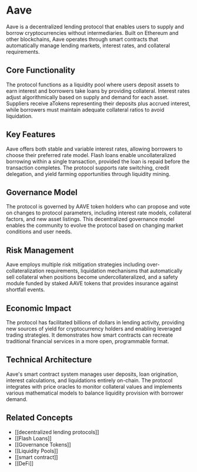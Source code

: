 # Aave

Aave is a decentralized lending protocol that enables users to supply and borrow cryptocurrencies without intermediaries. Built on Ethereum and other blockchains, Aave operates through smart contracts that automatically manage lending markets, interest rates, and collateral requirements.

## Core Functionality

The protocol functions as a liquidity pool where users deposit assets to earn interest and borrowers take loans by providing collateral. Interest rates adjust algorithmically based on supply and demand for each asset. Suppliers receive aTokens representing their deposits plus accrued interest, while borrowers must maintain adequate collateral ratios to avoid liquidation.

## Key Features

Aave offers both stable and variable interest rates, allowing borrowers to choose their preferred rate model. Flash loans enable uncollateralized borrowing within a single transaction, provided the loan is repaid before the transaction completes. The protocol supports rate switching, credit delegation, and yield farming opportunities through liquidity mining.

## Governance Model

The protocol is governed by AAVE token holders who can propose and vote on changes to protocol parameters, including interest rate models, collateral factors, and new asset listings. This decentralized governance model enables the community to evolve the protocol based on changing market conditions and user needs.

## Risk Management

Aave employs multiple risk mitigation strategies including over-collateralization requirements, liquidation mechanisms that automatically sell collateral when positions become undercollateralized, and a safety module funded by staked AAVE tokens that provides insurance against shortfall events.

## Economic Impact

The protocol has facilitated billions of dollars in lending activity, providing new sources of yield for cryptocurrency holders and enabling leveraged trading strategies. It demonstrates how smart contracts can recreate traditional financial services in a more open, programmable format.

## Technical Architecture

Aave's smart contract system manages user deposits, loan origination, interest calculations, and liquidations entirely on-chain. The protocol integrates with price oracles to monitor collateral values and implements various mathematical models to balance liquidity provision with borrower demand.

## Related Concepts

- [[decentralized lending protocols]]
- [[Flash Loans]]
- [[Governance Tokens]]
- [[Liquidity Pools]]
- [[smart contract]]
- [[DeFi]]